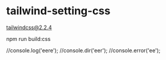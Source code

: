 # tailwind-setting-css

tailwindcss@2.2.4

npm run build:css

//console.log('eere');
//console.dir('eer');
//console.error('ee');
